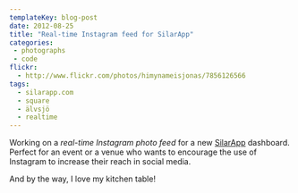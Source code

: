```yaml
---
templateKey: blog-post
date: 2012-08-25
title: "Real-time Instagram feed for SilarApp"
categories:
 - photographs
 - code
flickr:
  - http://www.flickr.com/photos/himynameisjonas/7856126566
tags:
  - silarapp.com
  - square
  - älvsjö
  - realtime
---
```


Working on a *real-time Instagram photo feed* for a new [SilarApp](http://silarapp.com) dashboard. Perfect for an event or a venue who wants to encourage the use of Instagram to increase their reach in social media.

And by the way, I love my kitchen table!
